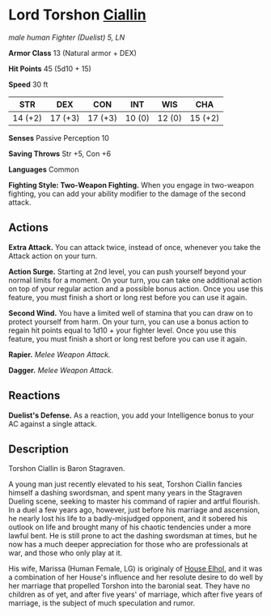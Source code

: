 # Lord Torshon [Ciallin](/Organizations/Houses/Ciallin.md)
*male human Fighter (Duelist) 5, LN*

**Armor Class** 13 (Natural armor + DEX)

**Hit Points** 45 (5d10 + 15)

**Speed** 30 ft

**STR**|**DEX**|**CON**|**INT**|**WIS**|**CHA**
-------|-------|-------|-------|-------|-------
14 (+2)|17 (+3)|17 (+3)|10 (0) | 12 (0)|15 (+2)

**Senses** Passive Perception 10

**Saving Throws** Str +5, Con +6

**Languages** Common

**Fighting Style: Two-Weapon Fighting.** When you engage in two-weapon fighting, you can add your ability modifier to the damage of the second attack.

## Actions
**Extra Attack.** You can attack twice, instead of once, whenever you take the Attack action on your turn.

**Action Surge.** Starting at 2nd level, you can push yourself beyond your normal limits for a moment. On your turn, you can take one additional action on top of your regular action and a possible bonus action. Once you use this feature, you must finish a short or long rest before you can use it again.

**Second Wind.** You have a limited well of stamina that you can draw on to protect yourself from harm. On your turn, you can use a bonus action to regain hit points equal to 1d10 + your fighter level. Once you use this feature, you must finish a short or long rest before you can use it again.

**Rapier.** *Melee Weapon Attack.*

**Dagger.** *Melee Weapon Attack.*

## Reactions
**Duelist's Defense.** As a reaction, you add your Intelligence bonus to your AC against a single attack.

## Description
Torshon Ciallin is Baron Stagraven.

A young man just recently elevated to his seat, Torshon Ciallin fancies himself a dashing swordsman, and spent many years in the Stagraven Dueling scene, seeking to master his command of rapier and artful flourish. In a duel a few years ago, however, just before his marriage and ascension, he nearly lost his life to a badly-misjudged opponent, and it sobered his outlook on life and brought many of his chaotic tendencies under a more lawful bent. He is still prone to act the dashing swordsman at times, but he now has a much deeper appreciation for those who are professionals at war, and those who only play at it.

His wife, Marissa (Human Female, LG) is originaly of [House Elhol](/Organizations/Houses/Elhol.md), and it was a combination of her House's influence and her resolute desire to do well by her marriage that propelled Torshon into the baronial seat. They have no children as of yet, and after five years' of marriage, which after five years of marriage, is the subject of much speculation and rumor.
